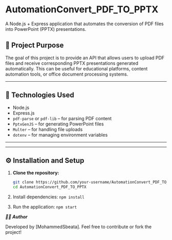 
# AutomationConvert_PDF_TO_PPTX

A Node.js + Express application that automates the conversion of PDF files into PowerPoint (PPTX) presentations.

## 📌 Project Purpose

The goal of this project is to provide an API that allows users to upload PDF files and receive corresponding PPTX presentations generated automatically. This can be useful for educational platforms, content automation tools, or office document processing systems.

---

## 🔧 Technologies Used

- Node.js
- Express.js
- `pdf-parse` or `pdf-lib` – for parsing PDF content
- `PptxGenJS` – for generating PowerPoint files
- `Multer` – for handling file uploads
- `dotenv` – for managing environment variables

---


---

## ⚙️ Installation and Setup

1. **Clone the repository:**
   ```bash
   git clone https://github.com/your-username/AutomationConvert_PDF_TO_PPTX.git
   cd AutomationConvert_PDF_TO_PPTX

2. Install dependencies:
``` npm install ```

3. Run the application:
``` npm start ```

***🙋‍♂️ Author***

Developed by [MohammedSbeata]. Feel free to contribute or fork the project!
